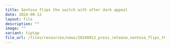 ```yaml
---
title: Sentosa flips the switch with after dark appeal
date: 2024-08-12
layout: file
description: ""
image: ""
variant: tiptap
file_url: /files/resources/news/20240812_press_release_sentosa_flips_the_switch_with_night_campaign.pdf
---
```

